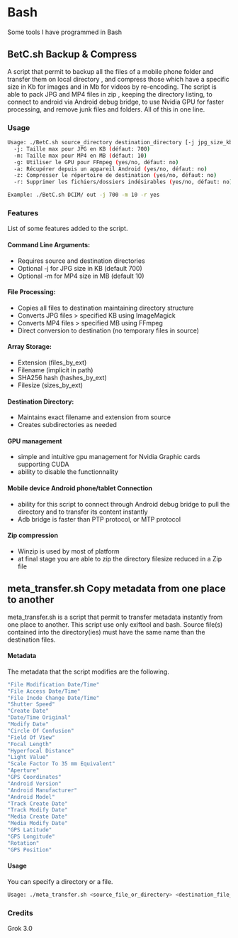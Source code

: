 # Bash
Some tools I have programmed in Bash

## BetC.sh Backup & Compress
A script that permit to backup all the files of a mobile phone folder and transfer them on local directory , and compress those which have a specific size in Kb for images and in Mb for videos by re-encoding. The script is able to pack JPG and MP4 files in  zip , keeping the directory listing, to connect to android via Android debug bridge, to use Nvidia GPU for faster processing, and remove junk files and folders. All of this in one line.

### Usage
```sh
Usage: ./BetC.sh source_directory destination_directory [-j jpg_size_kb] [-m mp4_size_mb] [-g yes|no] [-a yes|no] [-z yes|no] [-r yes|no]
  -j: Taille max pour JPG en KB (défaut: 700)
  -m: Taille max pour MP4 en MB (défaut: 10)
  -g: Utiliser le GPU pour FFmpeg (yes/no, défaut: no)
  -a: Récupérer depuis un appareil Android (yes/no, défaut: no)
  -z: Compresser le répertoire de destination (yes/no, défaut: no)
  -r: Supprimer les fichiers/dossiers indésirables (yes/no, défaut: no)

Example: ./BetC.sh DCIM/ out -j 700 -m 10 -r yes
```
### Features
List of some features added to the script.

#### Command Line Arguments:
* Requires source and destination directories
* Optional -j for JPG size in KB (default 700)
* Optional -m for MP4 size in MB (default 10)
#### File Processing:
* Copies all files to destination maintaining directory structure
* Converts JPG files > specified KB using ImageMagick
* Converts MP4 files > specified MB using FFmpeg
* Direct conversion to destination (no temporary files in source)

#### Array Storage:
 * Extension (files_by_ext)
 * Filename (implicit in path)
 * SHA256 hash (hashes_by_ext)
 * Filesize (sizes_by_ext)

#### Destination Directory:
* Maintains exact filename and extension from source
* Creates subdirectories as needed

#### GPU management
* simple and intuitive gpu management for Nvidia Graphic cards supporting CUDA
* ability to disable the functionnality

#### Mobile device Android phone/tablet Connection
* ability for this script to connect through Android debug bridge to pull the directory and to transfer its content instantly
* Adb bridge is faster than PTP protocol, or MTP protocol

#### Zip compression
* Winzip is used by most of platform
* at final stage you are able to zip the directory filesize reduced in a Zip file

## meta_transfer.sh Copy metadata from one place to another
meta_transfer.sh is a script that permit to transfer metadata instantly from one place to another. This script use only exiftool and bash. Source file(s) contained into the directory(ies) must have the same name than the destination files.

#### Metadata 
The metadata that the script modifies are the following.
```sh
"File Modification Date/Time"
"File Access Date/Time"           
"File Inode Change Date/Time"
"Shutter Speed"
"Create Date"
"Date/Time Original"
"Modify Date"
"Circle Of Confusion"
"Field Of View"
"Focal Length"
"Hyperfocal Distance"
"Light Value"
"Scale Factor To 35 mm Equivalent"
"Aperture"
"GPS Coordinates"
"Android Version"
"Android Manufacturer"
"Android Model"
"Track Create Date"
"Track Modify Date"
"Media Create Date"
"Media Modify Date" 
"GPS Latitude"
"GPS Longitude"
"Rotation"
"GPS Position"
```

#### Usage 
You can specify a directory or a file. 
```sh
Usage: ./meta_transfer.sh <source_file_or_directory> <destination_file_or_directory>
```

### Credits 
Grok 3.0

